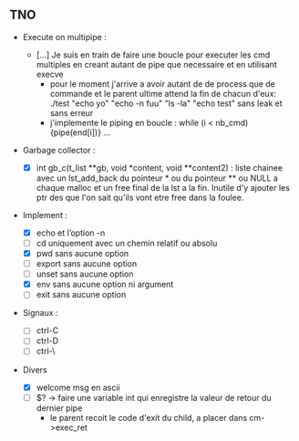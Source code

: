 <!-- Task List -->
## TNO
* Execute on multipipe :
	* [...] Je suis en train de faire une boucle pour executer les cmd multiples en creant autant de pipe que necessaire et en utilisant execve
		* pour le moment j'arrive a avoir autant de de process que de commande et le parent ultime attend la fin de chacun d'eux: ./test "echo yo" "echo -n fuu" "ls -la" "echo test" sans leak et sans erreur
		* j'implemente le piping en boucle : while (i < nb_cmd) {pipe(end[i])} ...

* Garbage collector :
	* [x] int	gb_c(t_list **gb, void *content, void **content2)  : liste chainee avec un lst_add_back du pointeur * ou du pointeur ** ou NULL a chaque malloc et un free final de la lst a la fin. Inutile d'y ajouter les ptr des que l'on sait qu'ils vont etre free dans la foulee.
* Implement :
	* [x] echo et l’option -n
	* [ ] cd uniquement avec un chemin relatif ou absolu
	* [x] pwd sans aucune option
	* [ ] export sans aucune option
	* [ ] unset sans aucune option
	* [x] env sans aucune option ni argument
	* [ ] exit sans aucune option
* Signaux :
	* [ ] ctrl-C
	* [ ] ctrl-D
	* [ ] ctrl-\
* Divers
	* [x] welcome msg en ascii
	* [ ] $? -> faire une variable int qui enregistre la valeur de retour du dernier pipe
		* le parent recoit le code d'exit du child, a placer dans cm->exec_ret